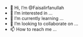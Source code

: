 - 👋 Hi, I’m @Faisalirfanullah
- 👀 I’m interested in ...
- 🌱 I’m currently learning ...
- 💞️ I’m looking to collaborate on ...
- 📫 How to reach me ...

<!---
Faisalirfanullah/Faisalirfanullah is a ✨ special ✨ repository because its `README.md` (this file) appears on your GitHub profile.
You can click the Preview link to take a look at your changes.
--->
